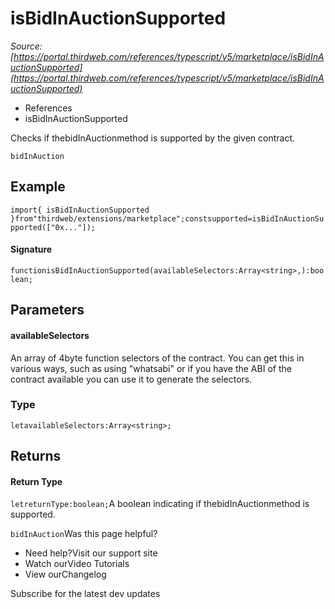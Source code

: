 # isBidInAuctionSupported

*Source: [https://portal.thirdweb.com/references/typescript/v5/marketplace/isBidInAuctionSupported](https://portal.thirdweb.com/references/typescript/v5/marketplace/isBidInAuctionSupported)*

* References
* isBidInAuctionSupported

Checks if thebidInAuctionmethod is supported by the given contract.

`bidInAuction`
## Example

`import{ isBidInAuctionSupported }from"thirdweb/extensions/marketplace";constsupported=isBidInAuctionSupported(["0x..."]);`
#### Signature

`functionisBidInAuctionSupported(availableSelectors:Array<string>,):boolean;`
## Parameters

#### availableSelectors

An array of 4byte function selectors of the contract. You can get this in various ways, such as using "whatsabi" or if you have the ABI of the contract available you can use it to generate the selectors.

### Type

`letavailableSelectors:Array<string>;`
## Returns

#### Return Type

`letreturnType:boolean;`A boolean indicating if thebidInAuctionmethod is supported.

`bidInAuction`Was this page helpful?

* Need help?Visit our support site
* Watch ourVideo Tutorials
* View ourChangelog

Subscribe for the latest dev updates

